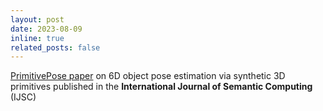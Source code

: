 ```yaml
---
layout: post
date: 2023-08-09
inline: true
related_posts: false
---
```


[PrimitivePose paper](https://www.worldscientific.com/doi/10.1142/S1793351X23620027) on 6D object pose estimation via synthetic 3D primitives published in the **International Journal of Semantic Computing** (IJSC)